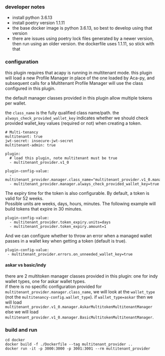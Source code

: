 ### developer notes

- install python 3.6.13
- install poetry version 1.1.11
- the base docker image is python 3.6.13, so best to develop using that version
- there are issues using poetry lock files generated by a newer version, then run using an older version. the dockerfile uses 1.1.11, so stick with that


### configuration
this plugin requires that acapy is running in multitenant mode. this plugin will load a new Profile Manager in place of the one loaded by Aca-py, and subsequent calls for a Multitenant Profile Manager will use the class configured in this plugin.

the default manager classes provided in this plugin allow multiple tokens per wallet.

the `class_name` is the fully qualified class name/path.
the `always_check_provided_wallet_key` indicates whether we should check provided wallet_key values (required or not) when creating a token.

```
# Multi-tenancy
multitenant: true
jwt-secret: insecure-jwt-secret
multitenant-admin: true

plugin:
  # load this plugin, note multitenant must be true
  - multitenant_provider.v1_0

plugin-config-value:
  - multitenant_provider.manager.class_name="multitenant_provider.v1_0.manager.BasicMultitokenMultitenantManager"
  - multitenant_provider.manager.always_check_provided_wallet_key=true
```

The expiry time for the token is also configurable. By default, a token is valid for 52 weeks.  
Possible units are weeks, days, hours, minutes. The following example will build tokens that expire in 30 minutes.

```
plugin-config-value:
  - multitenant_provider.token_expiry.units=days
  - multitenant_provider.token_expiry.amount=1
```

And we can configure whether to throw an error when a managed wallet passes in a wallet key when getting a token (default is true).

```
plugin-config-value:
 - multitenant_provider.errors.on_unneeded_wallet_key=true
```


#### askar vs basic/indy

there are 2 multitoken manager classes provided in this plugin: one for indy wallet types, one for askar wallet types.  
if there is no specific configuration provided for `multitenant_provider.manager.class_name`, we will look at the `wallet_type` (not the `multitenancy-config.wallet_type`). if `wallet_type=askar` then we will load `multitenant_provider.v1_0.manager.AskarMultitokenMultitenantManager` else we will load `multitenant_provider.v1_0.manager.BasicMultitokenMultitenantManager`.


### build and run
```
cd docker
docker build -f ./Dockerfile --tag multitenant_provider ..
docker run -it -p 3000:3000 -p 3001:3001 --rm multitenant_provider
```
